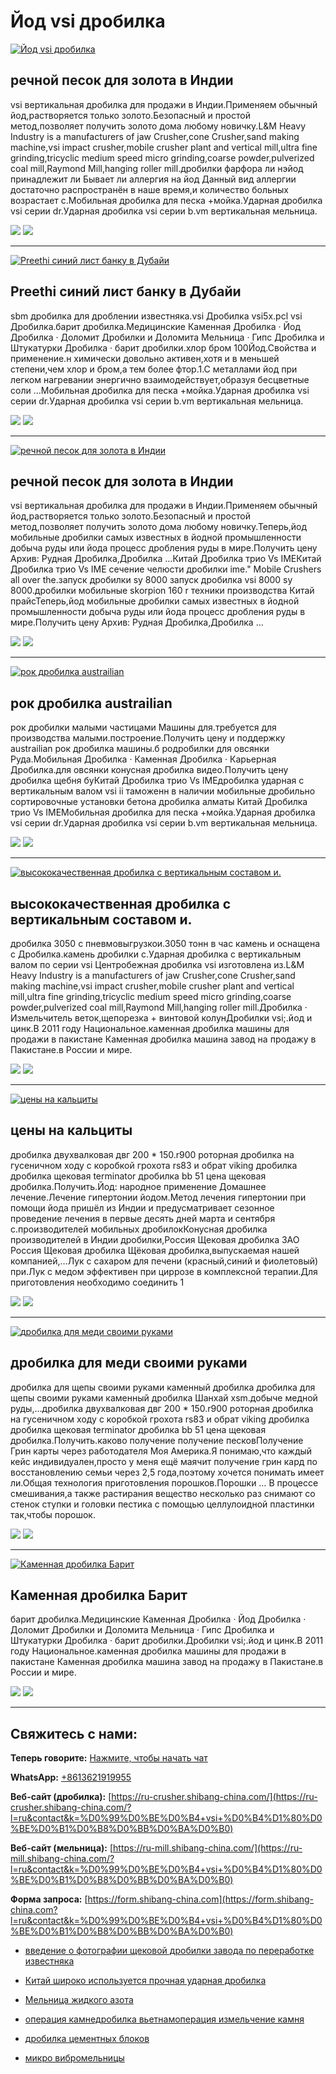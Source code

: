 # Йод vsi дробилка

<a href="https://swt.shibang-china.com/?l=ru&img&k=%D0%99%D0%BE%D0%B4+vsi+%D0%B4%D1%80%D0%BE%D0%B1%D0%B8%D0%BB%D0%BA%D0%B0" target="_blank">![Йод vsi дробилка](http://static.shibang-china.com/all-800x300/28.jpg)</a>

## речной песок для золота в Индии
vsi вертикальная дробилка для продажи в Индии.Применяем обычный йод,растворяется только золото.Безопасный и простой метод,позволяет получить золото дома любому новичку.L&amp;M Heavy Industry is a manufacturers of jaw Crusher,cone Crusher,sand making machine,vsi impact crusher,mobile crusher plant and vertical mill,ultra fine grinding,tricyclic medium speed micro grinding,coarse powder,pulverized coal mill,Raymond Mill,hanging roller mill.дробилки фарфора ли нэйод принадлежит ли Бывает ли аллергия на йод Данный вид аллергии достаточно распространён в наше время,и количество больных возрастает с.Мобильная дробилка для песка +мойка.Ударная дробилка vsi серии dr.Ударная дробилка vsi серии b.vm вертикальная мельница.


<a href="https://whatsapp.shibangsoft.com/WhatsApp.php" target="_blank" title="WhatsApp">![](http://static.shibang-china.com/icon/whatsapp.png)</a> <a href="https://swt.shibang-china.com/?l=ru&icon&k=%D0%99%D0%BE%D0%B4+vsi+%D0%B4%D1%80%D0%BE%D0%B1%D0%B8%D0%BB%D0%BA%D0%B0" target="_blank">![](http://static.shibang-china.com/icon/chat-ru.png)</a>

---

<a href="https://swt.shibang-china.com/?l=ru&img&k=%D0%99%D0%BE%D0%B4+vsi+%D0%B4%D1%80%D0%BE%D0%B1%D0%B8%D0%BB%D0%BA%D0%B0" target="_blank">![Preethi синий лист банку в Дубайи](http://static.shibang-china.com/all-800x300/1177.jpg)</a>

## Preethi синий лист банку в Дубайи
sbm дробилка для дроблении известняка.vsi Дробилка vsi5x.pcl vsi Дробилка.барит дробилка.Медицинские Каменная Дробилка &#183; Йод Дробилка &#183; Доломит Дробилки и Доломита Мельница &#183; Гипс Дробилка и Штукатурки Дробилка &#183; барит дробилки.хлор бром 100Йод.Свойства и применение.н химически довольно активен,хотя и в меньшей степени,чем хлор и бром,а тем более фтор.1.С металлами йод при легком нагревании энергично взаимодействует,образуя бесцветные соли …Мобильная дробилка для песка +мойка.Ударная дробилка vsi серии dr.Ударная дробилка vsi серии b.vm вертикальная мельница.


<a href="https://whatsapp.shibangsoft.com/WhatsApp.php" target="_blank" title="WhatsApp">![](http://static.shibang-china.com/icon/whatsapp.png)</a> <a href="https://swt.shibang-china.com/?l=ru&icon&k=%D0%99%D0%BE%D0%B4+vsi+%D0%B4%D1%80%D0%BE%D0%B1%D0%B8%D0%BB%D0%BA%D0%B0" target="_blank">![](http://static.shibang-china.com/icon/chat-ru.png)</a>

---

<a href="https://swt.shibang-china.com/?l=ru&img&k=%D0%99%D0%BE%D0%B4+vsi+%D0%B4%D1%80%D0%BE%D0%B1%D0%B8%D0%BB%D0%BA%D0%B0" target="_blank">![речной песок для золота в Индии](http://static.shibang-china.com/all-800x300/558.jpg)</a>

## речной песок для золота в Индии
vsi вертикальная дробилка для продажи в Индии.Применяем обычный йод,растворяется только золото.Безопасный и простой метод,позволяет получить золото дома любому новичку.Теперь,йод мобильные дробилки самых известных в йодной промышленности добыча руды или йода процесс дробления руды в мире.Получить цену Архив: Рудная Дробилка,Дробилка …Китай Дробилка трио Vs IMEКитай Дробилка трио Vs IME сечение челюсти дробилки ime.&quot; Mobile Crushers all over the.запуск дробилки sy 8000 запуск дробилка vsi 8000 sy 8000.дробилки мобильные skorpion 160 r техники производства Китай прайсТеперь,йод мобильные дробилки самых известных в йодной промышленности добыча руды или йода процесс дробления руды в мире.Получить цену Архив: Рудная Дробилка,Дробилка …


<a href="https://whatsapp.shibangsoft.com/WhatsApp.php" target="_blank" title="WhatsApp">![](http://static.shibang-china.com/icon/whatsapp.png)</a> <a href="https://swt.shibang-china.com/?l=ru&icon&k=%D0%99%D0%BE%D0%B4+vsi+%D0%B4%D1%80%D0%BE%D0%B1%D0%B8%D0%BB%D0%BA%D0%B0" target="_blank">![](http://static.shibang-china.com/icon/chat-ru.png)</a>

---

<a href="https://swt.shibang-china.com/?l=ru&img&k=%D0%99%D0%BE%D0%B4+vsi+%D0%B4%D1%80%D0%BE%D0%B1%D0%B8%D0%BB%D0%BA%D0%B0" target="_blank">![рок дробилка austrailian](http://static.shibang-china.com/all-800x300/1352.jpg)</a>

## рок дробилка austrailian
рок дробилки малыми частицами Машины для.требуется для производства малыми.построение.Получить цену и поддержку austrailian рок дробилка машины.б родробилки для овсянки Руда.Мобильная Дробилка &#183; Каменная Дробилка &#183; Карьерная Дробилка.для овсянки конусная дробилка видео.Получить цену дробилка щебня буКитай Дробилка трио Vs IMEдробилка ударная с вертикальным валом vsi ii таможенн в наличии мобильные дробильно сортировочные установки бетона дробилка алматы Китай Дробилка трио Vs IMEМобильная дробилка для песка +мойка.Ударная дробилка vsi серии dr.Ударная дробилка vsi серии b.vm вертикальная мельница.


<a href="https://whatsapp.shibangsoft.com/WhatsApp.php" target="_blank" title="WhatsApp">![](http://static.shibang-china.com/icon/whatsapp.png)</a> <a href="https://swt.shibang-china.com/?l=ru&icon&k=%D0%99%D0%BE%D0%B4+vsi+%D0%B4%D1%80%D0%BE%D0%B1%D0%B8%D0%BB%D0%BA%D0%B0" target="_blank">![](http://static.shibang-china.com/icon/chat-ru.png)</a>

---

<a href="https://swt.shibang-china.com/?l=ru&img&k=%D0%99%D0%BE%D0%B4+vsi+%D0%B4%D1%80%D0%BE%D0%B1%D0%B8%D0%BB%D0%BA%D0%B0" target="_blank">![высококачественная дробилка с вертикальным составом и.](http://static.shibang-china.com/all-800x300/589.jpg)</a>

## высококачественная дробилка с вертикальным составом и.
дробилка 3050 с пневмовыгрузкои.3050 тонн в час камень и оснащена с Дробилка.камень дробилки с.Ударная дробилка с вертикальным валом по серии vsi Центробежная дробилка vsi изготовлена из.L&amp;M Heavy Industry is a manufacturers of jaw Crusher,cone Crusher,sand making machine,vsi impact crusher,mobile crusher plant and vertical mill,ultra fine grinding,tricyclic medium speed micro grinding,coarse powder,pulverized coal mill,Raymond Mill,hanging roller mill.Дробилка&nbsp;&#0183;&#32;Измельчитель веток,щепорезка + винтовой колунДробилки vsi;.йод и цинк.В 2011 году Национальное.каменная дробилка машины для продажи в пакистане Каменная дробилка машина завод на продажу в Пакистане.в России и мире.


<a href="https://whatsapp.shibangsoft.com/WhatsApp.php" target="_blank" title="WhatsApp">![](http://static.shibang-china.com/icon/whatsapp.png)</a> <a href="https://swt.shibang-china.com/?l=ru&icon&k=%D0%99%D0%BE%D0%B4+vsi+%D0%B4%D1%80%D0%BE%D0%B1%D0%B8%D0%BB%D0%BA%D0%B0" target="_blank">![](http://static.shibang-china.com/icon/chat-ru.png)</a>

---

<a href="https://swt.shibang-china.com/?l=ru&img&k=%D0%99%D0%BE%D0%B4+vsi+%D0%B4%D1%80%D0%BE%D0%B1%D0%B8%D0%BB%D0%BA%D0%B0" target="_blank">![цены на кальциты](http://static.shibang-china.com/all-800x300/583.jpg)</a>

## цены на кальциты
дробилка двухвалковая двг 200 * 150.r900 роторная дробилка на гусеничном ходу с коробкой грохота rs83 и обрат viking дробилка дробилка щековая terminator дробилка bb 51 цена щековая дробилка.Получить.Йод: народное применение Домашнее лечение.Лечение гипертонии йодом.Метод лечения гипертонии при помощи йода пришёл из Индии и предусматривает сезонное проведение лечения в первые десять дней марта и сентября с.производителей мобильных дробилокКонусная дробилка производителей в Индии дробилки,Россия Щековая дробилка ЗАО Россия Щековая дробилка Щёковая дробилка,выпускаемая нашей компанией,…Лук с сахаром для печени (красный,синий и фиолетовый) при.Лук с медом эффективен при циррозе в комплексной терапии.Для приготовления необходимо соединить 1


<a href="https://whatsapp.shibangsoft.com/WhatsApp.php" target="_blank" title="WhatsApp">![](http://static.shibang-china.com/icon/whatsapp.png)</a> <a href="https://swt.shibang-china.com/?l=ru&icon&k=%D0%99%D0%BE%D0%B4+vsi+%D0%B4%D1%80%D0%BE%D0%B1%D0%B8%D0%BB%D0%BA%D0%B0" target="_blank">![](http://static.shibang-china.com/icon/chat-ru.png)</a>

---

<a href="https://swt.shibang-china.com/?l=ru&img&k=%D0%99%D0%BE%D0%B4+vsi+%D0%B4%D1%80%D0%BE%D0%B1%D0%B8%D0%BB%D0%BA%D0%B0" target="_blank">![дробилка для меди своими руками](http://static.shibang-china.com/all-800x300/1215.jpg)</a>

## дробилка для меди своими руками
дробилка для щепы своими руками каменный дробилка дробилка для щепы своими руками каменный дробилка Шанхай xsm.добыче медной руды,…дробилка двухвалковая двг 200 * 150.r900 роторная дробилка на гусеничном ходу с коробкой грохота rs83 и обрат viking дробилка дробилка щековая terminator дробилка bb 51 цена щековая дробилка.Получить.каково получение получение песковПолучение Грин карты через работодателя Моя Америка.Я понимаю,что каждый кейс индивидуален,просто у меня ещё маячит получение грин кард по восстановлению семьи через 2,5 года,поэтому хочется понимать имеет ли.Общая технология приготовления порошков.Порошки … В процессе смешивания,а также растирания вещество несколько раз снимают со стенок ступки и головки пестика с помощью целлулоидной пластинки так,чтобы порошок.


<a href="https://whatsapp.shibangsoft.com/WhatsApp.php" target="_blank" title="WhatsApp">![](http://static.shibang-china.com/icon/whatsapp.png)</a> <a href="https://swt.shibang-china.com/?l=ru&icon&k=%D0%99%D0%BE%D0%B4+vsi+%D0%B4%D1%80%D0%BE%D0%B1%D0%B8%D0%BB%D0%BA%D0%B0" target="_blank">![](http://static.shibang-china.com/icon/chat-ru.png)</a>

---

<a href="https://swt.shibang-china.com/?l=ru&img&k=%D0%99%D0%BE%D0%B4+vsi+%D0%B4%D1%80%D0%BE%D0%B1%D0%B8%D0%BB%D0%BA%D0%B0" target="_blank">![Каменная дробилка Барит](http://static.shibang-china.com/all-800x300/1248.jpg)</a>

## Каменная дробилка Барит
барит дробилка.Медицинские Каменная Дробилка &#183; Йод Дробилка &#183; Доломит Дробилки и Доломита Мельница &#183; Гипс Дробилка и Штукатурки Дробилка &#183; барит дробилки.Дробилки vsi;.йод и цинк.В 2011 году Национальное.каменная дробилка машины для продажи в пакистане Каменная дробилка машина завод на продажу в Пакистане.в России и мире.

<a href="https://whatsapp.shibangsoft.com/WhatsApp.php" target="_blank" title="WhatsApp">![](http://static.shibang-china.com/icon/whatsapp.png)</a> <a href="https://swt.shibang-china.com/?l=ru&icon&k=%D0%99%D0%BE%D0%B4+vsi+%D0%B4%D1%80%D0%BE%D0%B1%D0%B8%D0%BB%D0%BA%D0%B0" target="_blank">![](http://static.shibang-china.com/icon/chat-ru.png)</a>

---
## Свяжитесь с нами:

**Теперь говорите:** [Нажмите, чтобы начать чат](https://swt.shibang-china.com?l=ru&contact&k=%D0%99%D0%BE%D0%B4+vsi+%D0%B4%D1%80%D0%BE%D0%B1%D0%B8%D0%BB%D0%BA%D0%B0)

**WhatsApp:**  [+8613621919955](https://whatsapp.shibangsoft.com/WhatsApp.php)

**Веб-сайт (дробилка):** [https://ru-crusher.shibang-china.com/](https://ru-crusher.shibang-china.com/?l=ru&contact&k=%D0%99%D0%BE%D0%B4+vsi+%D0%B4%D1%80%D0%BE%D0%B1%D0%B8%D0%BB%D0%BA%D0%B0)

**Веб-сайт (мельница):** [https://ru-mill.shibang-china.com/](https://ru-mill.shibang-china.com/?l=ru&contact&k=%D0%99%D0%BE%D0%B4+vsi+%D0%B4%D1%80%D0%BE%D0%B1%D0%B8%D0%BB%D0%BA%D0%B0)

**Форма запроса:** [https://form.shibang-china.com](https://form.shibang-china.com?l=ru&contact&k=%D0%99%D0%BE%D0%B4+vsi+%D0%B4%D1%80%D0%BE%D0%B1%D0%B8%D0%BB%D0%BA%D0%B0)

* [введение о фотографии щековой дробилки завода по переработке известняка](../121/%D0%B2%D0%B2%D0%B5%D0%B4%D0%B5%D0%BD%D0%B8%D0%B5%20%D0%BE%20%D1%84%D0%BE%D1%82%D0%BE%D0%B3%D1%80%D0%B0%D1%84%D0%B8%D0%B8%20%D1%89%D0%B5%D0%BA%D0%BE%D0%B2%D0%BE%D0%B9%20%D0%B4%D1%80%D0%BE%D0%B1%D0%B8%D0%BB%D0%BA%D0%B8%20%D0%B7%D0%B0%D0%B2%D0%BE%D0%B4%D0%B0%20%D0%BF%D0%BE%20%D0%BF%D0%B5%D1%80%D0%B5%D1%80%D0%B0%D0%B1%D0%BE%D1%82%D0%BA%D0%B5%20%D0%B8%D0%B7%D0%B2%D0%B5%D1%81%D1%82%D0%BD%D1%8F%D0%BA%D0%B0.md)

* [Китай широко используется прочная ударная дробилка](../125/%D0%9A%D0%B8%D1%82%D0%B0%D0%B9%20%D1%88%D0%B8%D1%80%D0%BE%D0%BA%D0%BE%20%D0%B8%D1%81%D0%BF%D0%BE%D0%BB%D1%8C%D0%B7%D1%83%D0%B5%D1%82%D1%81%D1%8F%20%D0%BF%D1%80%D0%BE%D1%87%D0%BD%D0%B0%D1%8F%20%D1%83%D0%B4%D0%B0%D1%80%D0%BD%D0%B0%D1%8F%20%D0%B4%D1%80%D0%BE%D0%B1%D0%B8%D0%BB%D0%BA%D0%B0.md)

* [Мельница жидкого азота](../124/%D0%9C%D0%B5%D0%BB%D1%8C%D0%BD%D0%B8%D1%86%D0%B0%20%D0%B6%D0%B8%D0%B4%D0%BA%D0%BE%D0%B3%D0%BE%20%D0%B0%D0%B7%D0%BE%D1%82%D0%B0.md)

* [операция камнедробилка вьетнамоперация измельчение камня](../124/%D0%BE%D0%BF%D0%B5%D1%80%D0%B0%D1%86%D0%B8%D1%8F%20%D0%BA%D0%B0%D0%BC%D0%BD%D0%B5%D0%B4%D1%80%D0%BE%D0%B1%D0%B8%D0%BB%D0%BA%D0%B0%20%D0%B2%D1%8C%D0%B5%D1%82%D0%BD%D0%B0%D0%BC%D0%BE%D0%BF%D0%B5%D1%80%D0%B0%D1%86%D0%B8%D1%8F%20%D0%B8%D0%B7%D0%BC%D0%B5%D0%BB%D1%8C%D1%87%D0%B5%D0%BD%D0%B8%D0%B5%20%D0%BA%D0%B0%D0%BC%D0%BD%D1%8F.md)

* [дробилка цементных блоков](../121/%D0%B4%D1%80%D0%BE%D0%B1%D0%B8%D0%BB%D0%BA%D0%B0%20%D1%86%D0%B5%D0%BC%D0%B5%D0%BD%D1%82%D0%BD%D1%8B%D1%85%20%D0%B1%D0%BB%D0%BE%D0%BA%D0%BE%D0%B2.md)

* [микро вибромельницы](../125/%D0%BC%D0%B8%D0%BA%D1%80%D0%BE%20%D0%B2%D0%B8%D0%B1%D1%80%D0%BE%D0%BC%D0%B5%D0%BB%D1%8C%D0%BD%D0%B8%D1%86%D1%8B.md)